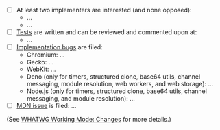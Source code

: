 <!--
Thank you for contributing to the HTML Standard! Please describe the change you are making and complete the checklist below if your change is not editorial.
-->

- [ ] At least two implementers are interested (and none opposed):
   * …
   * …
- [ ] [Tests](https://github.com/web-platform-tests/wpt) are written and can be reviewed and commented upon at:
   * …
- [ ] [Implementation bugs](https://github.com/whatwg/meta/blob/main/MAINTAINERS.md#handling-pull-requests) are filed:
   * Chromium: …
   * Gecko: …
   * WebKit: …
   * Deno (only for timers, structured clone, base64 utils, channel messaging, module resolution, web workers, and web storage): …
   * Node.js (only for timers, structured clone, base64 utils, channel messaging, and module resolution): …
- [ ] [MDN issue](https://github.com/whatwg/meta/blob/main/MAINTAINERS.md#handling-pull-requests) is filed: …

(See [WHATWG Working Mode: Changes](https://whatwg.org/working-mode#changes) for more details.)
